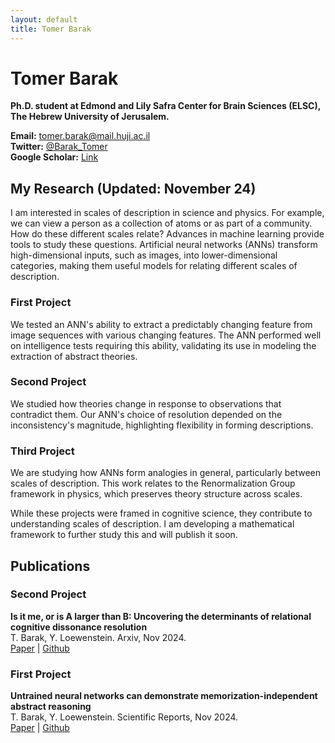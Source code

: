 ```yaml
---
layout: default
title: Tomer Barak
---
```


# Tomer Barak

**Ph.D. student at Edmond and Lily Safra Center for Brain Sciences (ELSC), The Hebrew University of Jerusalem.**

**Email:** [tomer.barak@mail.huji.ac.il](mailto:tomer.barak@mail.huji.ac.il)  
**Twitter:** [@Barak_Tomer](https://twitter.com/Barak_Tomer)  
**Google Scholar:** [Link](https://scholar.google.co.il/citations?user=E0fWa7gAAAAJ&hl=iw)

## My Research (Updated: November 24)
I am interested in scales of description in science and physics. For example, we can view a person as a collection of atoms or as part of a community. How do these different scales relate? Advances in machine learning provide tools to study these questions. Artificial neural networks (ANNs) transform high-dimensional inputs, such as images, into lower-dimensional categories, making them useful models for relating different scales of description.

### First Project
We tested an ANN's ability to extract a predictably changing feature from image sequences with various changing features. The ANN performed well on intelligence tests requiring this ability, validating its use in modeling the extraction of abstract theories.

### Second Project
We studied how theories change in response to observations that contradict them. Our ANN's choice of resolution depended on the inconsistency's magnitude, highlighting flexibility in forming descriptions.

### Third Project
We are studying how ANNs form analogies in general, particularly between scales of description. This work relates to the Renormalization Group framework in physics, which preserves theory structure across scales.

While these projects were framed in cognitive science, they contribute to understanding scales of description. I am developing a mathematical framework to further study this and will publish it soon.

## Publications

### Second Project
**Is it me, or is A larger than B: Uncovering the determinants of relational cognitive dissonance resolution**  
T. Barak, Y. Loewenstein. Arxiv, Nov 2024.  
[Paper](https://arxiv.org/abs/2411.05809) | [Github](https://github.com/Tomer-Barak/relational_cognitive_dissonances)

### First Project
**Untrained neural networks can demonstrate memorization-independent abstract reasoning**  
T. Barak, Y. Loewenstein. Scientific Reports, Nov 2024.  
[Paper](https://www.nature.com/articles/s41598-024-78530-z) | [Github](https://github.com/Tomer-Barak/learning-independent_abstract_reasoning)

